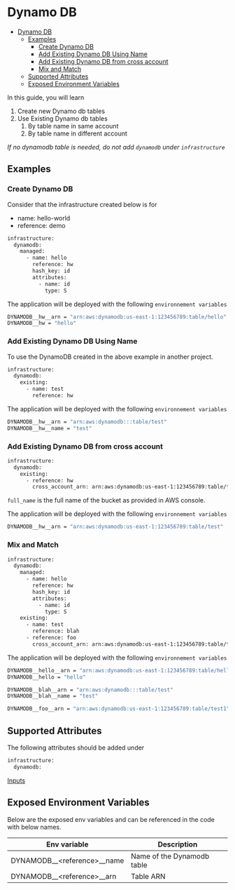 # Dynamo DB

- [Dynamo DB](#dynamo-db)
  - [Examples](#examples)
    - [Create Dynamo DB](#create-dynamo-db)
    - [Add Existing Dynamo DB Using Name](#add-existing-dynamo-db-using-name)
    - [Add Existing Dynamo DB from cross account](#add-existing-dynamo-db-from-cross-account)
    - [Mix and Match](#mix-and-match)
  - [Supported Attributes](#supported-attributes)
  - [Exposed Environment Variables](#exposed-environment-variables)

In this guide, you will learn

1. Create new Dynamo db tables
2. Use Existing Dynamo db tables
   1. By table name in same account
   2. By table name in different account

*If no dynamodb table is needed, do not add `dynamodb` under `infrastructure`*

## Examples

### Create Dynamo DB

Consider that the infrastructure created below is for

- name: hello-world
- reference: demo

```bash
infrastructure:
  dynamodb:
    managed:
      - name: hello
        reference: hw
        hash_key: id
        attributes:
          - name: id
            type: S
```

The application will be deployed with the following `environnement variables`

```bash
DYNAMODB__hw__arn = "arn:aws:dynamodb:us-east-1:123456789:table/hello"
DYNAMODB__hw = "hello"
```

### Add Existing Dynamo DB Using Name

To use the DynamoDB created in the above example in another project.

```bash
infrastructure:
  dynamodb:
    existing:
      - name: test
        reference: hw

```

The application will be deployed with the following `environnement variables`

```bash
DYNAMODB__hw__arn = "arn:aws:dynamodb:::table/test"
DYNAMODB__hw__name = "test"
```

### Add Existing Dynamo DB from cross account

```bash
infrastructure:
  dynamodb:
    existing:
      - reference: hw
        cross_account_arn: arn:aws:dynamodb:us-east-1:123456789:table/test
```

`full_name` is the full name of the bucket as provided in AWS console.

The application will be deployed with the following `environnement variables`

```bash
DYNAMODB__hw__arn = "arn:aws:dynamodb:us-east-1:123456789:table/test"
```

### Mix and Match

```bash
infrastructure:
  dynamodb:
    managed:
      - name: hello
        reference: hw
        hash_key: id
        attributes:
          - name: id
            type: S
    existing:
      - name: test
        reference: blah
      - reference: foo
        cross_account_arn: arn:aws:dynamodb:us-east-1:123456789:table/test1
```

The application will be deployed with the following `environnement variables`

```bash
DYNAMODB__hello__arn = "arn:aws:dynamodb:us-east-1:123456789:table/hello"
DYNAMODB__hello = "hello"

DYNAMODB__blah__arn = "arn:aws:dynamodb:::table/test"
DYNAMODB__blah__name = "test"

DYNAMODB__foo__arn = "arn:aws:dynamodb:us-east-1:123456789:table/test1"
```

## Supported Attributes

The following attributes should be added under

```bash
infrastructure:
  dynamodb:
```

[Inputs](../modules/common/dynamodb/README.md#inputs)

## Exposed Environment Variables

Below are the exposed env variables and can be referenced
in the code with below names.

| Env variable                 | Description                |
| ---------------------------- | -------------------------- |
| DYNAMODB__\<reference>__name | Name of the Dynamodb table |
| DYNAMODB__\<reference>__arn  | Table ARN                  |
